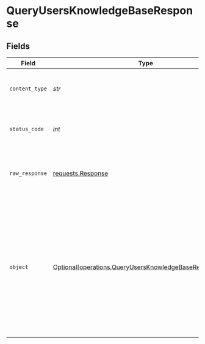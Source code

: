 # QueryUsersKnowledgeBaseResponse


## Fields

| Field                                                                                                                                                                                  | Type                                                                                                                                                                                   | Required                                                                                                                                                                               | Description                                                                                                                                                                            | Example                                                                                                                                                                                |
| -------------------------------------------------------------------------------------------------------------------------------------------------------------------------------------- | -------------------------------------------------------------------------------------------------------------------------------------------------------------------------------------- | -------------------------------------------------------------------------------------------------------------------------------------------------------------------------------------- | -------------------------------------------------------------------------------------------------------------------------------------------------------------------------------------- | -------------------------------------------------------------------------------------------------------------------------------------------------------------------------------------- |
| `content_type`                                                                                                                                                                         | *str*                                                                                                                                                                                  | :heavy_check_mark:                                                                                                                                                                     | HTTP response content type for this operation                                                                                                                                          |                                                                                                                                                                                        |
| `status_code`                                                                                                                                                                          | *int*                                                                                                                                                                                  | :heavy_check_mark:                                                                                                                                                                     | HTTP response status code for this operation                                                                                                                                           |                                                                                                                                                                                        |
| `raw_response`                                                                                                                                                                         | [requests.Response](https://requests.readthedocs.io/en/latest/api/#requests.Response)                                                                                                  | :heavy_check_mark:                                                                                                                                                                     | Raw HTTP response; suitable for custom response parsing                                                                                                                                |                                                                                                                                                                                        |
| `object`                                                                                                                                                                               | [Optional[operations.QueryUsersKnowledgeBaseResponseBody]](../../models/operations/queryusersknowledgebaseresponsebody.md)                                                             | :heavy_minus_sign:                                                                                                                                                                     | Successful operation                                                                                                                                                                   | {<br/>"matches": [<br/>{<br/>"id": "mem_id_123_932",<br/>"metadata": {<br/>"text": "Why did the world enter a global depression in 1929 ?"<br/>},<br/>"score": 0.917971551,<br/>"sparseValues": {},<br/>"values": []<br/>}<br/>]<br/>} |
